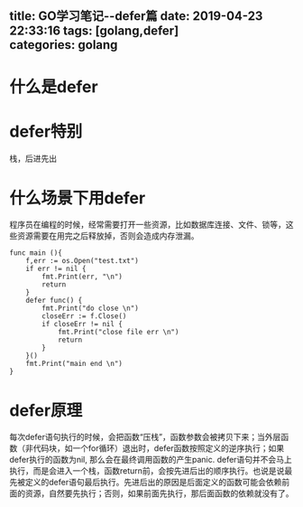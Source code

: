 title: GO学习笔记--defer篇
date: 2019-04-23 22:33:16 
tags: [golang,defer]  
categories: golang
---

# 什么是defer

# defer特别

栈，后进先出

# 什么场景下用defer

程序员在编程的时候，经常需要打开一些资源，比如数据库连接、文件、锁等，这些资源需要在用完之后释放掉，否则会造成内存泄漏。

```
func main (){
	f,err := os.Open("test.txt")
	if err != nil {
		fmt.Print(err, "\n")
		return
	}
	defer func() {
		fmt.Print("do close \n")
		closeErr := f.Close()
		if closeErr != nil {
			fmt.Print("close file err \n")
			return
		}
	}()
	fmt.Print("main end \n")
}
```

# defer原理

每次defer语句执行的时候，会把函数“压栈”，函数参数会被拷贝下来；当外层函数（非代码块，如一个for循环）退出时，defer函数按照定义的逆序执行；如果defer执行的函数为nil, 那么会在最终调用函数的产生panic.
defer语句并不会马上执行，而是会进入一个栈，函数return前，会按先进后出的顺序执行。也说是说最先被定义的defer语句最后执行。先进后出的原因是后面定义的函数可能会依赖前面的资源，自然要先执行；否则，如果前面先执行，那后面函数的依赖就没有了。
